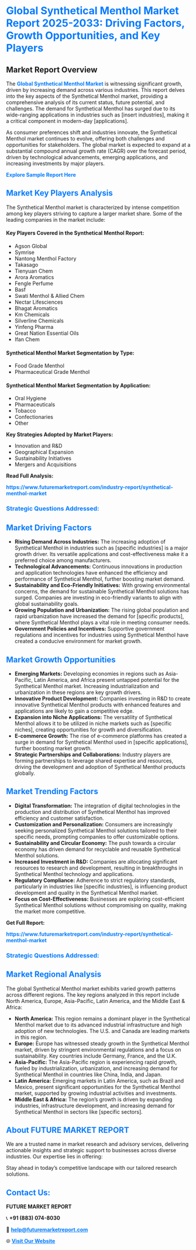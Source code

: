 <h1 style="color: #007BFF;">Global Synthetical Menthol Market Report 2025-2033: Driving Factors, Growth Opportunities, and Key Players</h1>

<section id="overview">
<h2>Market Report Overview</h2>
<p>The <a href="https://www.futuremarketreport.com/industry-report/synthetical-menthol-market" style="color: #007BFF; text-decoration: none;"><strong>Global Synthetical Menthol Market</strong></a> is witnessing significant growth, driven by increasing demand across various industries. This report delves into the key aspects of the Synthetical Menthol market, providing a comprehensive analysis of its current status, future potential, and challenges. The demand for Synthetical Menthol has surged due to its wide-ranging applications in industries such as [insert industries], making it a critical component in modern-day [applications].</p>
<p>As consumer preferences shift and industries innovate, the Synthetical Menthol market continues to evolve, offering both challenges and opportunities for stakeholders. The global market is expected to expand at a substantial compound annual growth rate (CAGR) over the forecast period, driven by technological advancements, emerging applications, and increasing investments by major players.</p>
</section>

<section id="overview">
<p><a href="https://www.futuremarketreport.com/request-sample/reportId=30962" style="color: #007BFF; text-decoration: none;"><strong>Explore Sample Report Here</strong></a></p>
</section>

<section id="key-players">
<h2 style="color: #007BFF;">Market Key Players Analysis</h2>
<p>The Synthetical Menthol market is characterized by intense competition among key players striving to capture a larger market share. Some of the leading companies in the market include:</p>
<h4>Key Players Covered in the Synthetical Menthol Report:</h4>
<ul><li>Agson Global</li><li>Symrise</li><li>Nantong Menthol Factory</li><li>Takasago</li><li>Tienyuan Chem</li><li>Arora Aromatics</li><li>Fengle Perfume</li><li>Basf</li><li>Swati Menthol &amp; Allied Chem</li><li>Nectar Lifesciences</li><li>Bhagat Aromatics</li><li>Km Chemicals</li><li>Silverline Chemicals</li><li>Yinfeng Pharma</li><li>Great Nation Essential Oils</li><li>Ifan Chem</li></ul>
<h4>Synthetical Menthol Market Segmentation by Type:</h4>
<ul><li>Food Grade Menthol</li><li>Pharmaceutical Grade Menthol</li></ul>

<h4>Synthetical Menthol Market Segmentation by Application:</h4>
<ul><li>Oral Hygiene</li><li>Pharmaceuticals</li><li>Tobacco</li><li>Confectionaries</li><li>Other</li></ul>
<p><strong>Key Strategies Adopted by Market Players:</strong></p>
<ul>
<li>Innovation and R&D</li>
<li>Geographical Expansion</li>
<li>Sustainability Initiatives</li>
<li>Mergers and Acquisitions</li>
</ul>
</section>

<section>
<p><strong>Read Full Analysis: </strong></p><a href="https://www.futuremarketreport.com/industry-report/synthetical-menthol-market" style="color: #007BFF; text-decoration: none;"><strong>https://www.futuremarketreport.com/industry-report/synthetical-menthol-market</strong></a>
<h3 style="color: #007BFF;">Strategic Questions Addressed:</h3>
</section>

<section id="driving-factors">
<h2 style="color: #007BFF;">Market Driving Factors</h2>
<ul>
<li><strong>Rising Demand Across Industries:</strong> The increasing adoption of Synthetical Menthol in industries such as [specific industries] is a major growth driver. Its versatile applications and cost-effectiveness make it a preferred choice among manufacturers.</li>
<li><strong>Technological Advancements:</strong> Continuous innovations in production and application technologies have enhanced the efficiency and performance of Synthetical Menthol, further boosting market demand.</li>
<li><strong>Sustainability and Eco-Friendly Initiatives:</strong> With growing environmental concerns, the demand for sustainable Synthetical Menthol solutions has surged. Companies are investing in eco-friendly variants to align with global sustainability goals.</li>
<li><strong>Growing Population and Urbanization:</strong> The rising global population and rapid urbanization have increased the demand for [specific products], where Synthetical Menthol plays a vital role in meeting consumer needs.</li>
<li><strong>Government Policies and Incentives:</strong> Supportive government regulations and incentives for industries using Synthetical Menthol have created a conducive environment for market growth.</li>
</ul>
</section>

<section id="growth-opportunities">
<h2 style="color: #007BFF;">Market Growth Opportunities</h2>
<ul>
<li><strong>Emerging Markets:</strong> Developing economies in regions such as Asia-Pacific, Latin America, and Africa present untapped potential for the Synthetical Menthol market. Increasing industrialization and urbanization in these regions are key growth drivers.</li>
<li><strong>Innovative Product Development:</strong> Companies investing in R&D to create innovative Synthetical Menthol products with enhanced features and applications are likely to gain a competitive edge.</li>
<li><strong>Expansion into Niche Applications:</strong> The versatility of Synthetical Menthol allows it to be utilized in niche markets such as [specific niches], creating opportunities for growth and diversification.</li>
<li><strong>E-commerce Growth:</strong> The rise of e-commerce platforms has created a surge in demand for Synthetical Menthol used in [specific applications], further boosting market growth.</li>
<li><strong>Strategic Partnerships and Collaborations:</strong> Industry players are forming partnerships to leverage shared expertise and resources, driving the development and adoption of Synthetical Menthol products globally.</li>
</ul>
</section>

<section id="trending-factors">
<h2 style="color: #007BFF;">Market Trending Factors</h2>
<ul>
<li><strong>Digital Transformation:</strong> The integration of digital technologies in the production and distribution of Synthetical Menthol has improved efficiency and customer satisfaction.</li>
<li><strong>Customization and Personalization:</strong> Consumers are increasingly seeking personalized Synthetical Menthol solutions tailored to their specific needs, prompting companies to offer customizable options.</li>
<li><strong>Sustainability and Circular Economy:</strong> The push towards a circular economy has driven demand for recyclable and reusable Synthetical Menthol solutions.</li>
<li><strong>Increased Investment in R&D:</strong> Companies are allocating significant resources to research and development, resulting in breakthroughs in Synthetical Menthol technology and applications.</li>
<li><strong>Regulatory Compliance:</strong> Adherence to strict regulatory standards, particularly in industries like [specific industries], is influencing product development and quality in the Synthetical Menthol market.</li>
<li><strong>Focus on Cost-Effectiveness:</strong> Businesses are exploring cost-efficient Synthetical Menthol solutions without compromising on quality, making the market more competitive.</li>
</ul>
</section>

<section>
<p><strong>Get Full Report: </strong></p><a href="https://www.futuremarketreport.com/industry-report/synthetical-menthol-market" style="color: #007BFF; text-decoration: none;"><strong>https://www.futuremarketreport.com/industry-report/synthetical-menthol-market</strong></a>
<h3 style="color: #007BFF;">Strategic Questions Addressed:</h3>
</section>


<section id="regional-analysis">
<h2 style="color: #007BFF;">Market Regional Analysis</h2>
<p>The global Synthetical Menthol market exhibits varied growth patterns across different regions. The key regions analyzed in this report include North America, Europe, Asia-Pacific, Latin America, and the Middle East & Africa:</p>
<ul>
<li><strong>North America:</strong> This region remains a dominant player in the Synthetical Menthol market due to its advanced industrial infrastructure and high adoption of new technologies. The U.S. and Canada are leading markets in this region.</li>
<li><strong>Europe:</strong> Europe has witnessed steady growth in the Synthetical Menthol market, driven by stringent environmental regulations and a focus on sustainability. Key countries include Germany, France, and the U.K.</li>
<li><strong>Asia-Pacific:</strong> The Asia-Pacific region is experiencing rapid growth, fueled by industrialization, urbanization, and increasing demand for Synthetical Menthol in countries like China, India, and Japan.</li>
<li><strong>Latin America:</strong> Emerging markets in Latin America, such as Brazil and Mexico, present significant opportunities for the Synthetical Menthol market, supported by growing industrial activities and investments.</li>
<li><strong>Middle East & Africa:</strong> The region’s growth is driven by expanding industries, infrastructure development, and increasing demand for Synthetical Menthol in sectors like [specific sectors].</li>
</ul>
</section>

<footer>
<h2 style="color: #007BFF;">About FUTURE MARKET REPORT</h2>
<p>We are a trusted name in market research and advisory services, delivering actionable insights and strategic support to businesses across diverse industries. Our expertise lies in offering:</p>

<p>Stay ahead in today’s competitive landscape with our tailored research solutions.</p>

<h2 style="color: #007BFF;">Contact Us:</h2>
<p><strong>FUTURE MARKET REPORT</strong></p>
<p>📞 <strong>+91 (883) 074-8030</strong></p>
<p>📧 <strong><a href="mailto:help@futuremarketreport.com" style="color: #007BFF;">help@futuremarketreport.com</a></strong></p>
<p>🌐 <strong><a href="https://www.futuremarketreport.com/" style="color: #007BFF;">Visit Our Website</a></strong></p>
</footer>